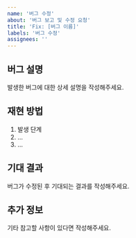 ```yaml
---
name: '버그 수정'
about: '버그 보고 및 수정 요청'
title: 'Fix: [버그 이름]'
labels: '버그 수정'
assignees: ''
---
```


## 버그 설명
발생한 버그에 대한 상세 설명을 작성해주세요.

## 재현 방법
1. 발생 단계
2. ...
3. ...

## 기대 결과
버그가 수정된 후 기대되는 결과를 작성해주세요.

## 추가 정보
기타 참고할 사항이 있다면 작성해주세요.
